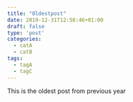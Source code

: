 ```yaml
---
title: "Oldestpost"
date: 2019-12-31T12:58:46+01:00
draft: false
type: 'post'
categories:
  - catA
  - catB
tags:
  - tagA
  - tagC
---
```


This is the oldest post from previous year